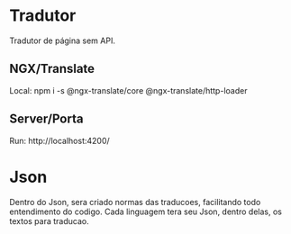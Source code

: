 # Tradutor

Tradutor de página sem API.

## NGX/Translate

Local: npm i -s @ngx-translate/core @ngx-translate/http-loader

## Server/Porta

Run: http://localhost:4200/

# Json

Dentro do Json, sera criado normas das traducoes, facilitando todo entendimento do codigo.
Cada linguagem tera seu Json, dentro delas, os textos para traducao.
